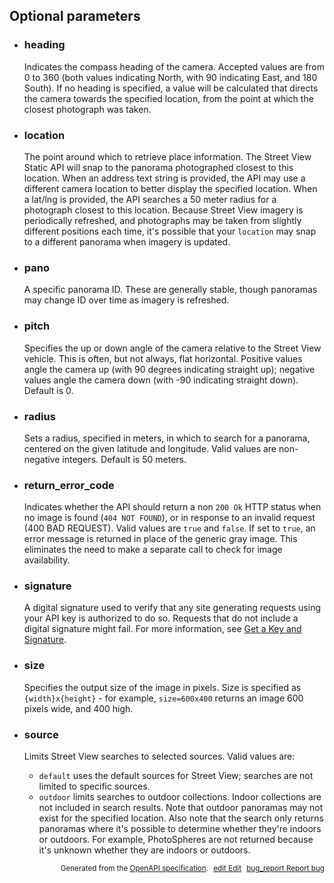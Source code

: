 <!--- This is a generated file, do not edit! -->
<!--- [START maps_http_parameters_streetviewmetadata] -->


<h2 id="optional-parameters">Optional parameters</h2>

-   <h3 class="parameter-name" id="heading">heading</h3>

    Indicates the compass heading of the camera. Accepted values are from 0 to 360 (both values indicating North, with 90 indicating East, and 180 South). If no heading is specified, a value will be calculated that directs the camera towards the specified location, from the point at which the closest photograph was taken.

-   <h3 class="parameter-name" id="location">location</h3>

    The point around which to retrieve place information. The Street View Static API will snap to the panorama photographed closest to this location. When an address text string is provided, the API may use a different camera location to better display the specified location. When a lat/lng is provided, the API searches a 50 meter radius for a photograph closest to this location. Because Street View imagery is periodically refreshed, and photographs may be taken from slightly different positions each time, it's possible that your `location` may snap to a different panorama when imagery is updated.

-   <h3 class="parameter-name" id="pano">pano</h3>

    A specific panorama ID. These are generally stable, though panoramas may change ID over time as imagery is refreshed.

-   <h3 class="parameter-name" id="pitch">pitch</h3>

    Specifies the up or down angle of the camera relative to the Street View vehicle. This is often, but not always, flat horizontal. Positive values angle the camera up (with 90 degrees indicating straight up); negative values angle the camera down (with -90 indicating straight down). Default is 0.

-   <h3 class="parameter-name" id="radius">radius</h3>

    Sets a radius, specified in meters, in which to search for a panorama, centered on the given latitude and longitude. Valid values are non-negative integers. Default is 50 meters.

-   <h3 class="parameter-name" id="return_error_code">return_error_code</h3>

    Indicates whether the API should return a non `200 Ok` HTTP status when no image is found (`404 NOT FOUND`), or in response to an invalid request (400 BAD REQUEST). Valid values are `true` and `false`. If set to `true`, an error message is returned in place of the generic gray image. This eliminates the need to make a separate call to check for image availability.

-   <h3 class="parameter-name" id="signature">signature</h3>

    A digital signature used to verify that any site generating requests using your API key is authorized to do so. Requests that do not include a digital signature might fail. For more information, see [Get a Key and Signature](https://developers.google.com/maps/documentation/streetview/get-api-key).

-   <h3 class="parameter-name" id="size">size</h3>

    Specifies the output size of the image in pixels. Size is specified as `{width}x{height}` - for example, `size=600x400` returns an image 600 pixels wide, and 400 high.

-   <h3 class="parameter-name" id="source">source</h3>

    Limits Street View searches to selected sources. Valid values are:

    -   `default` uses the default sources for Street View; searches are not limited to specific sources.
    -   `outdoor` limits searches to outdoor collections. Indoor collections are not included in search results. Note that outdoor panoramas may not exist for the specified location. Also note that the search only returns panoramas where it's possible to determine whether they're indoors or outdoors. For example, PhotoSpheres are not returned because it's unknown whether they are indoors or outdoors.


<p style="text-align: right; font-size: smaller;">Generated from the <a class="gc-analytics-event" data-category="GMP" data-label="openapi-github" href="https://github.com/googlemaps/openapi-specification" title="Google Maps Platform OpenAPI Specification" class="external">OpenAPI specification</a>.
<a class="gc-analytics-event" data-category="GMP" data-label="openapi-github-maps-http-parameters-streetviewmetadata" data-action="edit" style="margin-left: 5px;" href="https://github.com/googlemaps/openapi-specification/tree/main/specification/parameters" title="Edit on GitHub"><span class="material-icons">edit</span> Edit</a>
<a class="gc-analytics-event" data-category="GMP" data-label="openapi-github-maps-http-parameters-streetviewmetadata" data-action="bug" style="margin-left: 5px;" href="https://github.com/googlemaps/openapi-specification/issues/new?assignees=&labels=type%3A+bug%2C+triage+me&template=bug_report.md&title=[parameters] Bug - /maps/api/streetview/metadata" title="File bug for parameters on GitHub"><span class="material-icons">bug_report</span> Report bug</a>
</p>

<!--- [END maps_http_parameters_streetviewmetadata] -->